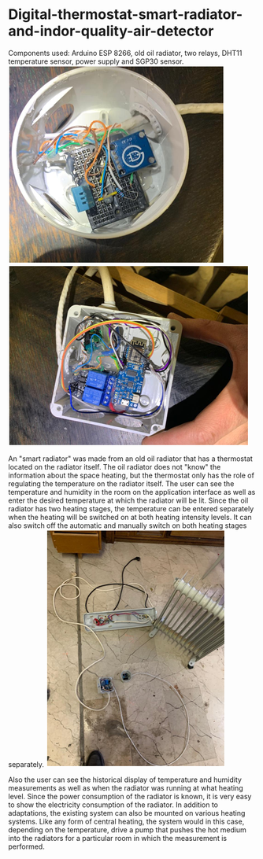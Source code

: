 # Digital-thermostat-smart-radiator-and-indor-quality-air-detector
Components used: Arduino ESP 8266, old oil radiator, two relays, DHT11 temperature sensor, power supply and SGP30 sensor.
![](Images/slika3.png)
![](Images/slika2.png)

An "smart radiator" was made from an old oil radiator that has a thermostat located on the radiator itself. The oil radiator does not "know" the information about the space heating, but the thermostat only has the role of regulating the temperature on the radiator itself. The user can see the temperature and humidity in the room on the application interface as well as enter the desired temperature at which the radiator will be lit. Since the oil radiator has two heating stages, the temperature can be entered separately when the heating will be switched on at both heating intensity levels. It can also switch off the automatic and manually switch on both heating stages separately.
![](Images/slika1.png)


Also the user can see the historical display of temperature and humidity measurements as well as when the radiator was running at what heating level. Since the power consumption of the radiator is known, it is very easy to show the electricity consumption of the radiator. In addition to adaptations, the existing system can also be mounted on various heating systems. Like any form of central heating, the system would in this case, depending on the temperature, drive a pump that pushes the hot medium into the radiators for a particular room in which the measurement is performed.
